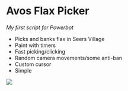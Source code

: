 <h1>Avos Flax Picker</h1>
<i>My first script for Powerbot</i>

<ul>
<li>Picks and banks flax in Seers Village</li>
<li>Paint with timers</li>
<li>Fast picking/clicking</li>
<li>Random camera movements/some anti-ban</li>
<li>Custom cursor</li>
<li>Simple</li>
</ul>

<img src="http://i.imgur.com/31rRvPM.jpg" />
